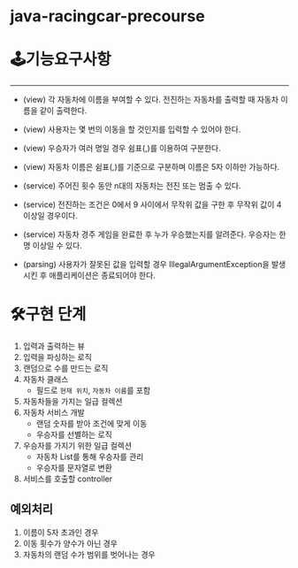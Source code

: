 # java-racingcar-precourse
# 🕹️기능요구사항
***
- (view) 각 자동차에 이름을 부여할 수 있다. 전진하는 자동차를 출력할 때 자동차 이름을 같이 출력한다.
- (view) 사용자는 몇 번의 이동을 할 것인지를 입력할 수 있어야 한다.
- (view) 우승자가 여러 명일 경우 쉼표(,)를 이용하여 구분한다.
- (view) 자동차 이름은 쉼표(,)를 기준으로 구분하며 이름은 5자 이하만 가능하다.

- (service) 주어진 횟수 동안 n대의 자동차는 전진 또는 멈출 수 있다.
- (service) 전진하는 조건은 0에서 9 사이에서 무작위 값을 구한 후 무작위 값이 4 이상일 경우이다.
- (service) 자동차 경주 게임을 완료한 후 누가 우승했는지를 알려준다. 우승자는 한 명 이상일 수 있다.

- (parsing) 사용자가 잘못된 값을 입력할 경우 IllegalArgumentException을 발생시킨 후 애플리케이션은 종료되어야 한다.

# 🛠️구현 단계
1. 입력과 출력하는 뷰
2. 입력을 파싱하는 로직
3. 랜덤으로 수를 만드는 로직
4. 자동차 클래스
   - 필드로 `현재 위치`, `자동차 이름`를 포함
5. 자동차들을 가지는 일급 컬렉션
6. 자동차 서비스 개발
   - 랜덤 숫자를 받아 조건에 맞게 이동
   - 우승자를 선별하는 로직
7. 우승자를 가지기 위한 일급 컬렉션
   - 자동차 List를 통해 우승자를 관리
   - 우승자를 문자열로 변환
8. 서비스를 호출할 controller

## 예외처리
1. 이름이 5자 초과인 경우
2. 이동 횟수가 양수가 아닌 경우
3. 자동차의 랜덤 수가 범위를 벗어나는 경우